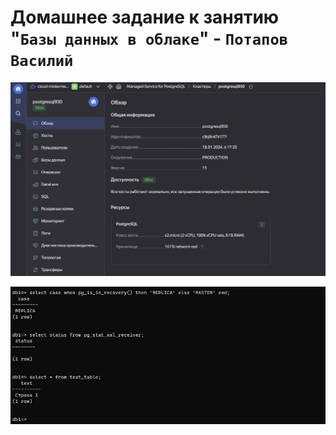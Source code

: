 # Домашнее задание к занятию "`Базы данных в облаке`" - `Потапов Василий`

![Название скриншота 1](https://github.com/mistermedved01/devops-netology/blob/master/12-09-sdb/img/01.jpg)

![Название скриншота 1](https://github.com/mistermedved01/devops-netology/blob/master/12-09-sdb/img/02.jpg)
